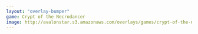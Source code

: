 ```yaml
---
layout: "overlay-bumper"
game: Crypt of the Necrodancer
image: http://avalonstar.s3.amazonaws.com/overlays/games/crypt-of-the-necrodancer.jpg
---
```

